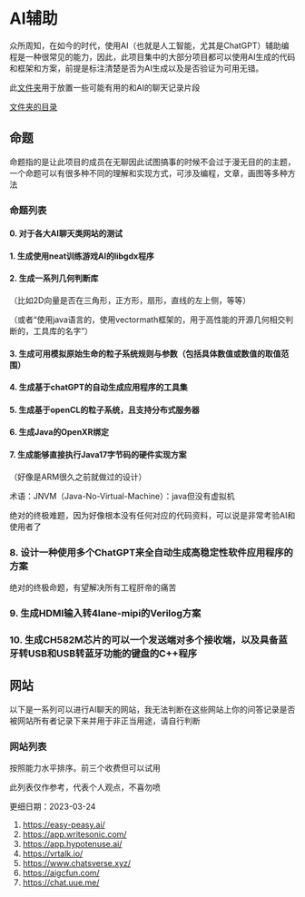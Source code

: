 # AI辅助

众所周知，在如今的时代，使用AI（也就是人工智能，尤其是ChatGPT）辅助编程是一种很常见的能力，因此，此项目集中的大部分项目都可以使用AI生成的代码和框架和方案，前提是标注清楚是否为AI生成以及是否验证为可用无错。

此[文件夹](data)用于放置一些可能有用的和AI的聊天记录片段

[文件夹的目录](data/index.md)

## 命题

命题指的是让此项目的成员在无聊因此试图搞事的时候不会过于漫无目的的主题，一个命题可以有很多种不同的理解和实现方式，可涉及编程，文章，画图等多种方法

### 命题列表

#### 0. 对于各大AI聊天类网站的测试

#### 1. 生成使用neat训练游戏AI的libgdx程序

#### 2. 生成一系列几何判断库

（比如2D向量是否在三角形，正方形，扇形，直线的左上侧，等等）

（或者“使用java语言的，使用vectormath框架的，用于高性能的开源几何相交判断的，工具库的名字”）

#### 3. 生成可用模拟原始生命的粒子系统规则与参数（包括具体数值或数值的取值范围）

#### 4. 生成基于chatGPT的自动生成应用程序的工具集

#### 5. 生成基于openCL的粒子系统，且支持分布式服务器

#### 6. 生成Java的OpenXR绑定

#### 7. 生成能够直接执行Java17字节码的硬件实现方案

（好像是ARM很久之前就做过的设计）

术语：JNVM（Java-No-Virtual-Machine）：java但没有虚拟机

绝对的终极难题，因为好像根本没有任何对应的代码资料，可以说是非常考验AI和使用者了

### 8. 设计一种使用多个ChatGPT来全自动生成高稳定性软件应用程序的方案

绝对的终极命题，有望解决所有工程肝帝的痛苦

### 9. 生成HDMI输入转4lane-mipi的Verilog方案

### 10. 生成CH582M芯片的可以一个发送端对多个接收端，以及具备蓝牙转USB和USB转蓝牙功能的键盘的C++程序

## 网站

以下是一系列可以进行AI聊天的网站，我无法判断在这些网站上你的问答记录是否被网站所有者记录下来并用于非正当用途，请自行判断

### 网站列表

按照能力水平排序。前三个收费但可以试用

此列表仅作参考，代表个人观点，不喜勿喷

更细日期：2023-03-24

1. <https://easy-peasy.ai/>
2. <https://app.writesonic.com/>
3. <https://app.hypotenuse.ai/>
4. <https://vrtalk.io/>
5. <https://www.chatsverse.xyz/>
6. <https://aigcfun.com/>
7. <https://chat.uue.me/>

